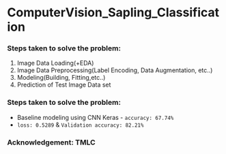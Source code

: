 # ComputerVision_Sapling_Classification
### Steps taken to solve the problem:

1. Image Data Loading(+EDA)
2. Image Data Preprocessing(Label Encoding, Data Augmentation, etc..)
3. Modeling(Building, Fitting,etc..)
4. Prediction of Test Image Data set

### Steps taken to solve the problem:


- Baseline modeling using CNN Keras  - `accuracy: 67.74%`
- `loss: 0.5289` & `Validation accuracy: 82.21% `


### Acknowledgement: TMLC
